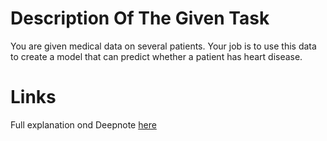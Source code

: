 # Description Of The Given Task

You are given medical data on several patients. Your job is to use this data to create a model that can predict whether a patient has heart disease. 

# Links
Full explanation ond Deepnote [here](https://deepnote.com/@jondidathing/UWI-Heart-Failure-Prediction-e279e481-5592-4b23-988f-b9d98935e6dc)
